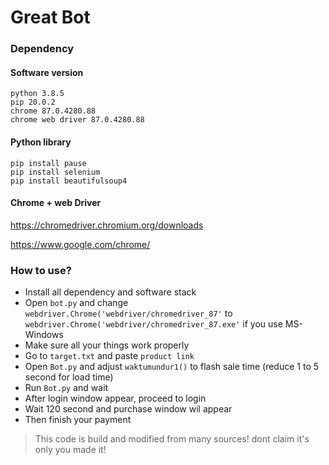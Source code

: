 # Great Bot

### Dependency

#### Software version
```
python 3.8.5
pip 20.0.2
chrome 87.0.4280.88
chrome web driver 87.0.4280.88
```

#### Python library
```
pip install pause
pip install selenium
pip install beautifulsoup4
```

#### Chrome + web Driver
<https://chromedriver.chromium.org/downloads>

<https://www.google.com/chrome/>

### How to use?
* Install all dependency and software stack
* Open `bot.py` and change `webdriver.Chrome('webdriver/chromedriver_87'` to `webdriver.Chrome('webdriver/chromedriver_87.exe'` if you use MS-Windows
* Make sure all your things work properly
* Go to `target.txt` and paste `product link`
* Open `Bot.py` and adjust `waktumundur1()` to flash sale time (reduce 1 to 5 second for load time)
* Run `Bot.py` and wait
* After login window appear, proceed to login
* Wait 120 second and purchase window wil appear
* Then finish your payment

> This code is build and modified from many sources! dont claim it's only you made it!
